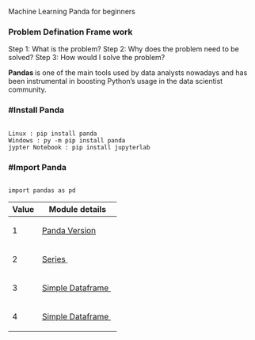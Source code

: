 Machine Learning Panda for beginners 

### Problem Defination Frame work
<p> 
Step 1: What is the problem?
Step 2: Why does the problem need to be solved?
Step 3: How would I solve the problem? </p>

<b> Pandas </b> is one of the main tools used by data analysts nowadays and has been instrumental in boosting Python’s usage in the data scientist community.

<h3> #Install Panda</h3>
<div class="snippet-clipboard-content position-relative" data-snippet-clipboard-copy-content="Panda"><pre><code>
Linux : pip install panda
Windows : py -m pip install panda
jypter Notebook : pip install jupyterlab  
</code></pre></div>

<h3> #Import Panda</h3>
<div class="snippet-clipboard-content position-relative" data-snippet-clipboard-copy-content="Panda"><pre><code>
import pandas as pd
</code></pre></div>

Value  | Module details
------------ | -------------
1 | <p><a href="https://github.com/rajkumarrt/pandas/blob/main/code/version.py"> Panda Version</a>&nbsp;</p>
2 | <p><a href="https://github.com/rajkumarrt/pandas/blob/main/code/series.py">Series </a>&nbsp;</p>
3 | <p><a href="https://github.com/rajkumarrt/pandas/blob/main/code/simpledataframe.py"> Simple Dataframe </a>&nbsp;</p>
4 | <p><a href="https://github.com/rajkumarrt/pandas/blob/main/code/simpledataframe.py"> Simple Dataframe </a>&nbsp;</p>

